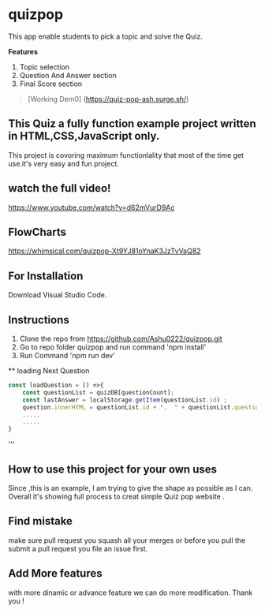 # quizpop
This app enable students to pick a topic and solve the Quiz.

**Features**
1) Topic selection
2) Question And Answer section
3) Final Score section

>[Working Dem0] (https://quiz-pop-ash.surge.sh/)

## This Quiz a fully function example project written in HTML,CSS,JavaScript only.
This project is covoring maximum functionlality that most of the time get use.it's very easy and fun project.
## watch the full video!
https://www.youtube.com/watch?v=d62mVurD9Ac

## FlowCharts
https://whimsical.com/quizpop-Xt9YJ81oYnaK3JzTvVaQ82

## For Installation 
Download Visual Studio Code.


## Instructions
1. Clone the repo from https://github.com/Ashu0222/quizpop.git
2. Go to repo folder quizpop and run command 'npm install'
3. Run Command 'npm run dev'

** loading Next Question
```js
const loadQuestion = () =>{   
    const questionList = quizDB[questionCount];    
    const lastAnswer = localStorage.getItem(questionList.id) ;   
    question.innerHTML = questionList.id + ".  " + questionList.question;
    .....
    .....
}
```



'''
## How to use this project for your own uses
Since ,this is an example, I am trying to give the shape as possible as I can. Overall it's showing full  process to creat simple Quiz pop website .
## Find mistake
make sure pull request you squash all your merges or before you pull the submit a pull request you file an issue first.
## Add More features
with more dinamic or advance feature we can do more modification.
Thank you !